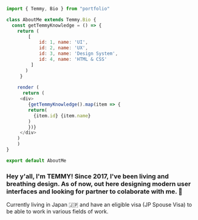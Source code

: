 ```js
import { Temmy, Bio } from "portfolio"

class AboutMe extends Temmy.Bio {
  const getTemmyKnowledge = () => {
    return (
		[
		    id: 1, name: 'UI',
		    id: 2, name: 'UX',
		    id: 3, name: 'Design System',
		    id: 4, name: 'HTML & CSS'
		 ]
	   )
     }
     
    render (
      return (
	 <div>
	    {getTemmyKnowledge().map(item => {
		return(
		  {item.id} {item.name}
		)
	    })}
	 </div>
	)
    )
}

export default AboutMe
```

### Hey y'all, I'm TEMMY! Since 2017, I've been living and breathing design. As of now, out here designing modern user interfaces and looking for partner to colaborate with me. 👋 
Currently living in Japan 🇯🇵 and have an eligible visa (JP Spouse Visa) to be able to work in various fields of work. 

<!--
**bytemmy/bytemmy** is a ✨ _special_ ✨ repository because its `README.md` (this file) appears on your GitHub profile.

Here are some ideas to get you started:

- 🔭 I’m currently working on ...
- 🌱 I’m currently learning ...
- 👯 I’m looking to collaborate on ...
- 🤔 I’m looking for help with ...
- 💬 Ask me about ...
- 📫 How to reach me: ...
- 😄 Pronouns: ...
- ⚡ Fun fact: ...
-->
